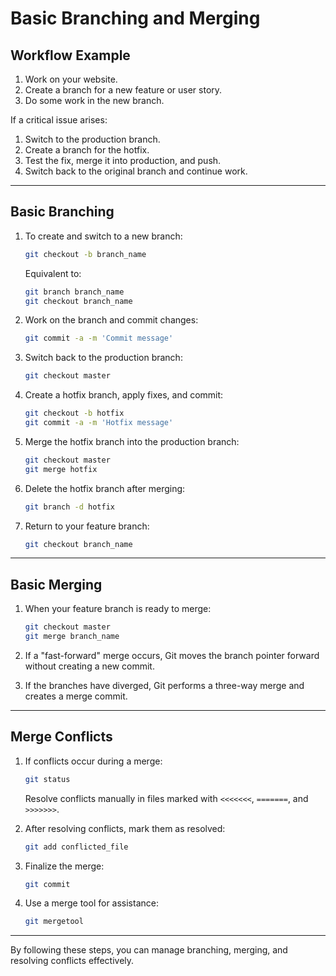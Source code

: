 # Basic Branching and Merging

## Workflow Example
1. Work on your website.
2. Create a branch for a new feature or user story.
3. Do some work in the new branch.

If a critical issue arises:
1. Switch to the production branch.
2. Create a branch for the hotfix.
3. Test the fix, merge it into production, and push.
4. Switch back to the original branch and continue work.

---

## Basic Branching
1. To create and switch to a new branch:
   ```bash
   git checkout -b branch_name
   ```
   Equivalent to:
   ```bash
   git branch branch_name
   git checkout branch_name
   ```

2. Work on the branch and commit changes:
   ```bash
   git commit -a -m 'Commit message'
   ```

3. Switch back to the production branch:
   ```bash
   git checkout master
   ```

4. Create a hotfix branch, apply fixes, and commit:
   ```bash
   git checkout -b hotfix
   git commit -a -m 'Hotfix message'
   ```

5. Merge the hotfix branch into the production branch:
   ```bash
   git checkout master
   git merge hotfix
   ```

6. Delete the hotfix branch after merging:
   ```bash
   git branch -d hotfix
   ```

7. Return to your feature branch:
   ```bash
   git checkout branch_name
   ```

---

## Basic Merging
1. When your feature branch is ready to merge:
   ```bash
   git checkout master
   git merge branch_name
   ```

2. If a "fast-forward" merge occurs, Git moves the branch pointer forward without creating a new commit.
3. If the branches have diverged, Git performs a three-way merge and creates a merge commit.

---

## Merge Conflicts
1. If conflicts occur during a merge:
   ```bash
   git status
   ```
   Resolve conflicts manually in files marked with `<<<<<<<`, `=======`, and `>>>>>>>`.

2. After resolving conflicts, mark them as resolved:
   ```bash
   git add conflicted_file
   ```

3. Finalize the merge:
   ```bash
   git commit
   ```

4. Use a merge tool for assistance:
   ```bash
   git mergetool
   ```

---

By following these steps, you can manage branching, merging, and resolving conflicts effectively.
